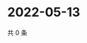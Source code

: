 # 2022-05-13

共 0 条

<!-- BEGIN WEIBO -->
<!-- 最后更新时间 Fri May 13 2022 20:32:40 GMT+0800 (China Standard Time) -->

<!-- END WEIBO -->
